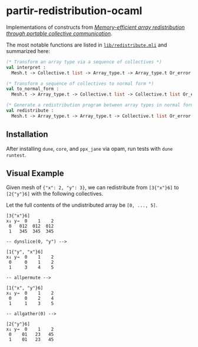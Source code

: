 # partir-redistribution-ocaml

Implementations of constructs from *[Memory-efficient array
redistribution through portable collective
communication](https://arxiv.org/abs/2112.01075).*

The most notable functions are listed in
[`lib/redistribute.mli`](lib/redistribute.mli) and summarized here:

```ocaml
(* Transform an array type via a sequence of collectives *)
val interpret :
  Mesh.t -> Collective.t list -> Array_type.t -> Array_type.t Or_error.t

(* Transform a sequence of collectives to normal form *)
val to_normal_form :
  Mesh.t -> Array_type.t -> Collective.t list -> Collective.t list Or_error.t

(* Generate a redistribution program between array types in normal form *)
val redistribute :
  Mesh.t -> Array_type.t -> Array_type.t -> Collective.t list Or_error.t
```

## Installation

After installing `dune`, `core`, and `ppx_jane` via opam, run tests with `dune runtest`.

## Visual Example
Given mesh of `{"x": 2, "y": 3}`, we can redistribute from `[3{"x"}6]` to
`[2{"y"}6]` with the following collectives.

Let the full contents of the undistributed array be `[0, ..., 5]`.

```
[3{"x"}6]
x↓ y→  0    1    2
 0   012  012  012
 1   345  345  345

-- dynslice(0, "y") -->

[1{"y", "x"}6]
x↓ y→  0    1    2
 0     0    1    2
 1     3    4    5

-- allpermute -->

[1{"x", "y"}6]
x↓ y→  0    1    2
 0     0    2    4
 1     1    3    5

-- allgather(0) -->

[2{"y"}6]
x↓ y→  0    1    2
 0    01   23   45
 1    01   23   45
```
